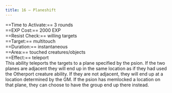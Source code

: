 ```yaml
---
title: 16 – Planeshift
---
```

==Time to Activate:== 3 rounds  
==EXP Cost:== 2000 EXP  
==Resist Check:== willing targets  
==Target:== multitouch  
==Duration:== instantaneous  
==Area:== touched creatures/objects  
==Effect:== teleport  
This ability teleports the targets to a plane specified by the psion. If the two planes are adjacent they will end up in the same location as if they had used the Otherport creature ability. If they are not adjacent, they will end up at a location determined by the GM. If the psion has memlocked a location on that plane, they can choose to have the group end up there instead.  
